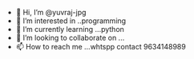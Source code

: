 - 👋 Hi, I’m @yuvraj-jpg
- 👀 I’m interested in ..programming
- 🌱 I’m currently learning ...python 
- 💞️ I’m looking to collaborate on ...
- 📫 How to reach me ...whtspp contact 9634148989

<!---
yuvraj-jpg/yuvraj-jpg is a ✨ special ✨ repository because its `README.md` (this file) appears on your GitHub profile.
You can click the Preview link to take a look at your changes.
--->

